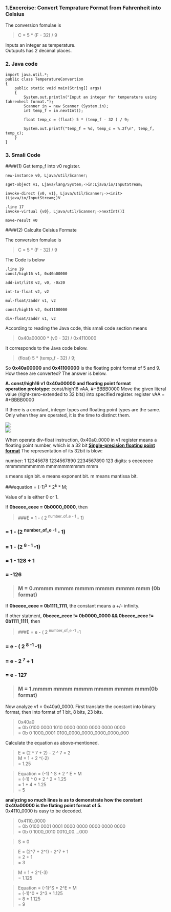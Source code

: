 ### 1.Excercise: Convert Temprature Format from Fahrenheit into Celsius

The conversion fomulae is 
> C = 5 * (F - 32) / 9

Inputs an integer as temperature.  
Outuputs has 2 decimal places.

### 2. Java code

	import java.util.*;
	public class TemperatureConvertion 
	{
		public static void main(String[] args)
		{
			System.out.println("Input an integer for temperature using fahrenheit format.");
			Scanner in = new Scanner (System.in);
			int temp_f = in.nextInt();

			float temp_c = (float) 5 * (temp_f - 32 ) / 9;

			System.out.printf("temp_f = %d, temp_c = %.2f\n", temp_f, temp_c);
		}
	}

### 3. Smali Code
####(1) Get temp_f into v0 register.

    new-instance v0, Ljava/util/Scanner;

    sget-object v1, Ljava/lang/System;->in:Ljava/io/InputStream;

    invoke-direct {v0, v1}, Ljava/util/Scanner;-><init>(Ljava/io/InputStream;)V

    .line 17
    invoke-virtual {v0}, Ljava/util/Scanner;->nextInt()I

    move-result v0

####(2) Calculte Celsius Formate

The conversion fomulae is 
> C = 5 * (F - 32) / 9

The Code is below

    .line 19
    const/high16 v1, 0x40a00000 

    add-int/lit8 v2, v0, -0x20

    int-to-float v2, v2

    mul-float/2addr v1, v2

    const/high16 v2, 0x41100000 

    div-float/2addr v1, v2

According to reading the Java code, this smali code section means 
> 0x40a00000 * (v0 - 32) / 0x4110000

It corresponds to the Java code below.

>(float) 5 * (temp_f - 32) / 9;

So **0x40a00000** and **0x41100000** is the floating point format of 5 and 9.   
How these are converted? The answer is below.


**A. const/high16 v1 0x40a00000 and floating point format**  
**operation prototype**: const/high16 vAA, #+BBBB0000
Move the given literal value (right-zero-extended to 32 bits) into specified register.
register vAA = #+BBBB0000

If there is a constant, integer types and floating point types are the same.  Only when they are operated, it is the time to distinct them. 

![](https://raw.githubusercontent.com/Jasper-Li/Reverse/master/java2smali/Document/sources/s3-2-floating%20point%20format-1.gif)  
![](./sources/s3-2-floating%20point%20format-1.gif)

When operate div-float instruction, 0x40a0_0000 in v1 register means a floating point number, which is a 32 bit [**Single-precision floating point format**](http://en.wikipedia.org/wiki/Single-precision_floating-point_format)
The representation of its 32bit is blow:

number:	1 12345678 1234567890 2234567890 123
digits:	s eeeeeeee mmmmmmmmmm mmmmmmmmmm mmm

s means sign bit.
e means exponent bit.
m means mantissa bit.

###equation = (-1)<sup>S</sup> \* 2<sup>E</sup> \* M;


Value of s is either 0 or 1.

If **0beeee_eeee = 0b0000_0000**, then
> ###E = 1 - ( 2 <sup> number_of_e - 1 </sup> - 1) 
###	= 1 - (2 <sup> number_of_e -1 </sup> - 1)  
###	= 1 - (2 <sup> 8 - 1 </sup> -1)  
###	= 1 - 128 + 1  
###	= -126  

>### M = 0.mmmm mmmm mmmm mmmm mmmm mmm (0b format)  

If **0beeee_eeee = 0b1111_1111**, the constant means a +/- infinity.

If other statment, **0beeee_eeee != 0b0000_0000 && 0beeee_eeee != 0b1111_1111**, then 
> ###E = e - ( 2 <sup> number_of_e -1 </sup> -1
###	= e - ( 2 <sup> 8 -1 </sup> -1)  
###	= e - 2 <sup> 7 </sup> + 1  
###	= e - 127
   
>### M = 1.mmmm mmmm mmmm mmmm mmmm mmm(0b format)  

Now analyze v1 = 0x40a0_0000. First translate the constant into binary format, then into format of 1 bit, 8 bits, 23 bits.

> 0x40a0   
 = 0b 0100 0000 1010 0000   0000 0000 0000 0000  
 = 0b 0   1000_0001   0100_0000_0000_0000_0000_000

Calculate the equation as above-mentioned.

> E = (2 ^ 7 + 2)  - 2 ^ 7 
	= 2    
> M = 1 + 2 ^(-2)  
>	= 1.25  

> Equation 	= (-1) ^ S \* 2 ^ E \* M  
>			= (-1) ^ 0 \* 2 ^ 2 \* 1.25  
>			= 1 \* 4 \* 1.25  
>			= 5

**analyzing so much lines is as to demonstrate how the constant 0x40a00000 is the flating point format of 5.**   
0x4110_0000 is easy to be decoded.

> 0x4110_0000  
 = 0b 0100 0001 0001 0000 0000 0000 0000 0000  
 = 0b 0 1000_0010 0010_00....000

> S = 0 

> E = (2^7 + 2^1) - 2^7 + 1  
    = 2 + 1  
    = 3  

> M = 1 + 2^(-3)  
    = 1.125  

> Equation 	= (-1)^S \* 2^E \* M  
 			= (-1)^0 \* 2^3 \* 1.125  
			= 8 * 1.125  
			= 9
